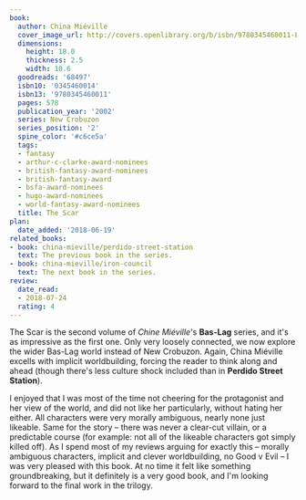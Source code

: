 ```yaml
---
book:
  author: China Miéville
  cover_image_url: http://covers.openlibrary.org/b/isbn/9780345460011-L.jpg
  dimensions:
    height: 18.0
    thickness: 2.5
    width: 10.6
  goodreads: '68497'
  isbn10: '0345460014'
  isbn13: '9780345460011'
  pages: 578
  publication_year: '2002'
  series: New Crobuzon
  series_position: '2'
  spine_color: '#c6ce5a'
  tags:
  - fantasy
  - arthur-c-clarke-award-nominees
  - british-fantasy-award-nominees
  - british-fantasy-award
  - bsfa-award-nominees
  - hugo-award-nominees
  - world-fantasy-award-nominees
  title: The Scar
plan:
  date_added: '2018-06-19'
related_books:
- book: china-mieville/perdido-street-station
  text: The previous book in the series.
- book: china-mieville/iron-council
  text: The next book in the series.
review:
  date_read:
  - 2018-07-24
  rating: 4
---
```


The Scar is the second volume of *Chine Miéville*'s **Bas-Lag** series, and it's as impressive as the first one. Only
very loosely connected, we now explore the wider Bas-Lag world instead of New Crobuzon. Again, China Miéville excells
with implicit worldbuilding, forcing the reader to think along and ahead (though there's less culture shock included
than in **Perdido Street Station**).

I enjoyed that I was most of the time not cheering for the protagonist and her view of the world, and did not like her
particularly, without hating her either. All characters were very morally ambiguous, nearly none just likeable. Same for
the story – there was never a clear-cut villain, or a predictable course (for example: not all of the likeable
characters got simply killed off). As I spend most of my reviews arguing for exactly this – morally ambiguous
characters, implicit and clever worldbuilding, no Good v Evil – I was very pleased with this book. At no time it felt
like something groundbreaking, but it definitely is a very good book, and I'm looking forward to the final work in the
trilogy.
